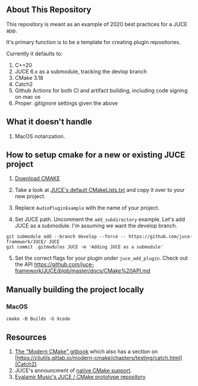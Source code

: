 ## About This Repository

This repository is meant as an example of 2020 best practices for a JUCE app. 

It's primary function is to be a template for creating plugin repositories.

Currently it defaults to:

1. C++20
2. JUCE 6.x as a submodule, tracking the devlop branch
3. CMake 3.18
4. Catch2
5. Github Actions for both CI and artifact building, including code signing on mac os
6. Proper .gitignore settings given the above

## What it doesn't handle

1. MacOS notarization.

## How to setup cmake for a new or existing JUCE project

1. [Download CMAKE](https://cmake.org/download/)

2. Take a look at [JUCE's default CMakeLists.txt](https://github.com/juce-framework/JUCE/tree/master/examples/CMake/AudioPlugin) and copy it over to your new project.

3. Replace `AudioPluginExample` with the name of your project.

4. Set JUCE path. Uncomment the `add_subdirectory` example. Let's add JUCE as a submodule. I'm assuming we want the develop branch.

```
git submodule add --branch develop --force -- https://github.com/juce-framework/JUCE/ JUCE
git commit .gitmodules JUCE -m 'Adding JUCE as a submodule'
```

5. Set the correct flags for your plugin under `juce_add_plugin`. Check out the API https://github.com/juce-framework/JUCE/blob/master/docs/CMake%20API.md


## Manually building the project locally 


### MacOS
```
cmake -B Builds -G Xcode
```

## Resources

1. [The "Modern CMake" gitbook](https://cliutils.gitlab.io/) which also has a section on [https://cliutils.gitlab.io/modern-cmake/chapters/testing/catch.html](Catch2).
2. JUCE's announcment of [native CMake support](https://forum.juce.com/t/native-built-in-cmake-support-in-juce/38700). 
3. [Eyalamir Music's JUCE / CMake prototype repository](https://github.com/eyalamirmusic/JUCECmakeRepoPrototype)